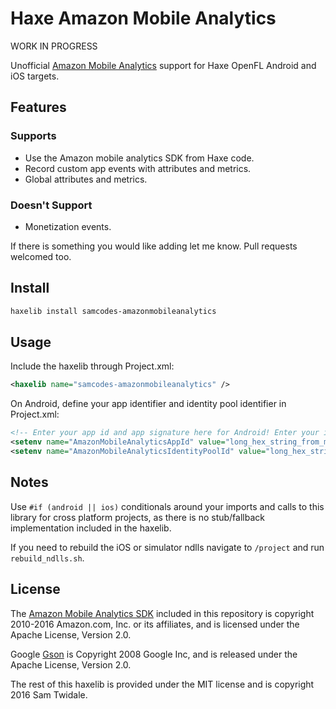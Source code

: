 # Haxe Amazon Mobile Analytics

WORK IN PROGRESS

Unofficial [Amazon Mobile Analytics](https://aws.amazon.com/mobileanalytics/) support for Haxe OpenFL Android and iOS targets.

## Features
### Supports
* Use the Amazon mobile analytics SDK from Haxe code.
* Record custom app events with attributes and metrics.
* Global attributes and metrics.

### Doesn't Support
* Monetization events.

If there is something you would like adding let me know. Pull requests welcomed too.

## Install

```bash
haxelib install samcodes-amazonmobileanalytics
```

## Usage

Include the haxelib through Project.xml:
```xml
<haxelib name="samcodes-amazonmobileanalytics" />
```

On Android, define your app identifier and identity pool identifier in Project.xml:

```xml
<!-- Enter your app id and app signature here for Android! Enter your ids in the AmazonMobileAnalytics.init call on iOS -->
<setenv name="AmazonMobileAnalyticsAppId" value="long_hex_string_from_my_aws_console" />
<setenv name="AmazonMobileAnalyticsIdentityPoolId" value="long_hex_string_from_my_aws_console" />
```

## Notes
Use ```#if (android || ios)``` conditionals around your imports and calls to this library for cross platform projects, as there is no stub/fallback implementation included in the haxelib.

If you need to rebuild the iOS or simulator ndlls navigate to ```/project``` and run ```rebuild_ndlls.sh```.

## License
The [Amazon Mobile Analytics SDK](https://aws.amazon.com/mobileanalytics/) included in this repository is copyright 2010-2016 Amazon.com, Inc. or its affiliates, and is licensed under the Apache License, Version 2.0.

Google [Gson](https://github.com/google/gson) is Copyright 2008 Google Inc, and is released under the Apache License, Version 2.0.

The rest of this haxelib is provided under the MIT license and is copyright 2016 Sam Twidale.